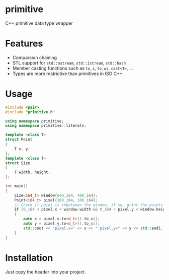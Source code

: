 # primitive
C++ primitive data type wrapper
# Features
* Comparsion chaining
* STL support for `std::ostream`, `std::istream`, `std::hash`
* Member casting functions such as `to_s`, `to_ws`, `cast<T>`, ...
* Types are more restrictive than primitives in ISO C++
# Usage
```C++
#include <pair>
#include "primitive.h"

using namespace primitive;
using namespace primitive::literals;

template <class T>
struct Point
{
    T x, y;
};
template <class T>
struct Size
{
    T width, height;
};

int main()
{
    Size<i64_t> window{640_i64, 480_i64};
    Point<i64_t> pixel{100_i64, 100_i64};
    // Check if point is inbetween the window, if so, print the points location
    if (0_i64 < pixel.x < window.width && 0_i64 < pixel.y < window.height)
    {
        auto x = pixel.x.to<d_t>().to_s();
        auto y = pixel.y.to<d_t>().to_s();
        std::cout << "pixel.x=" << x << " pixel.y=" << y << std::endl;
    }
}
```
# Installation
Just copy the header into your project.
